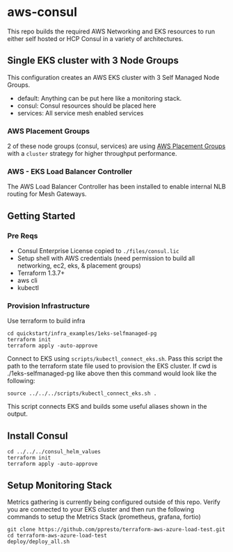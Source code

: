 # aws-consul

This repo builds the required AWS Networking and EKS resources to run either self hosted or HCP Consul in a variety of architectures.

## Single EKS cluster with 3 Node Groups
This configuration creates an AWS EKS cluster with 3 Self Managed Node Groups.
- default:  Anything can be put here like a monitoring stack.
- consul:   Consul resources should be placed here
- services: All service mesh enabled services

### AWS Placement Groups
2 of these node groups (consul, services) are using [AWS Placement Groups](https://docs.aws.amazon.com/AWSEC2/latest/UserGuide/placement-groups.html) with a `cluster` strategy for higher throughput performance.

### AWS - EKS Load Balancer Controller
The AWS Load Balancer Controller has been installed to enable internal NLB routing for Mesh Gateways.

## Getting Started

### Pre Reqs
- Consul Enterprise License copied to `./files/consul.lic`
- Setup shell with AWS credentials (need permission to build all networking, ec2, eks, & placement groups)
- Terraform 1.3.7+
- aws cli
- kubectl

### Provision Infrastructure
Use terraform to build infra
```
cd quickstart/infra_examples/1eks-selfmanaged-pg
terraform init
terraform apply -auto-approve
```

Connect to EKS using `scripts/kubectl_connect_eks.sh`.  Pass this script the path to the terraform state file used to provision the EKS cluster.  If cwd is ./1eks-selfmanaged-pg like above then this command would look like the following:
```
source ../../../scripts/kubectl_connect_eks.sh .
```
This script connects EKS and builds some useful aliases shown in the output.

## Install Consul
```
cd ../../../consul_helm_values
terraform init
terraform apply -auto-approve
```
## Setup Monitoring Stack
Metrics gathering is currently being configured outside of this repo. Verify you are connected to your EKS cluster and then run the following commands to setup the Metrics Stack (prometheus, grafana, fortio)
```
git clone https://github.com/ppresto/terraform-aws-azure-load-test.git
cd terraform-aws-azure-load-test
deploy/deploy_all.sh
```

